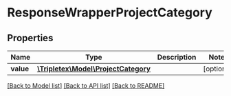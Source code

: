 # ResponseWrapperProjectCategory

## Properties
Name | Type | Description | Notes
------------ | ------------- | ------------- | -------------
**value** | [**\Tripletex\Model\ProjectCategory**](ProjectCategory.md) |  | [optional] 

[[Back to Model list]](../README.md#documentation-for-models) [[Back to API list]](../README.md#documentation-for-api-endpoints) [[Back to README]](../README.md)

